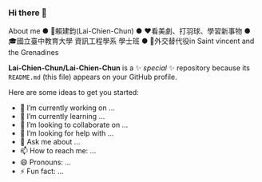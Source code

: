 ### Hi there 👋
About me
  ● 🤠賴建鈞(Lai-Chien-Chun)
  ● ❤看美劇、打羽球、學習新事物
  ● 🎓國立臺中教育大學 資訊工程學系 學士班
  ● 👮外交替代役in Saint vincent and the Grenadines

  

**Lai-Chien-Chun/Lai-Chien-Chun** is a ✨ _special_ ✨ repository because its `README.md` (this file) appears on your GitHub profile.

Here are some ideas to get you started:

- 🔭 I’m currently working on ...
- 🌱 I’m currently learning ...
- 👯 I’m looking to collaborate on ...
- 🤔 I’m looking for help with ...
- 💬 Ask me about ...
- 📫 How to reach me: ...
- 😄 Pronouns: ...
- ⚡ Fun fact: ...

